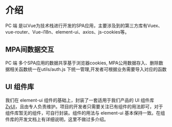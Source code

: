 # 介绍

PC 端 是以Vue为技术栈进行开发的SPA应用，主要涉及到的第三方库有Vuex、vue-router、Vue-i18n、element-ui、axios、js-cookies等。

## MPA间数据交互

PC 端 多个SPA应用的数据共享基于浏览器cookies, MPA公用数据存入、删除数据相关函数统一在utils/auth.js 下统一管理,开发者可根据业务需要导入对应的函数

## UI 组件库

我们在 element-ui 组件的基础上，封装了一套适用于我们产品的 UI 组件库 [ZvUI](https://1934266584.github.io/pc_document/)，且由专人负责维护。项目的开发者只需要关注已有组件的用法即可，对于组件库暂无的组件，可自行封装。组件的用法与 element-ui 基本保持一致。在组件库的开发文档上有详细说明，这里不做过多介绍。